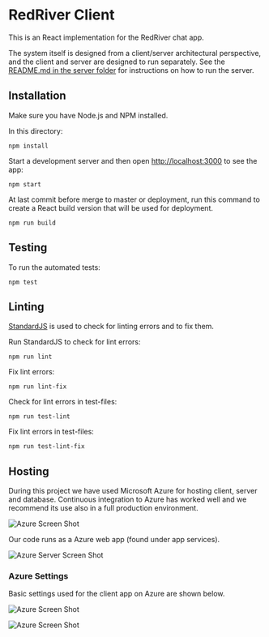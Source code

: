 # RedRiver Client

This is an React implementation for the RedRiver chat app. 

The system itself is designed from a client/server architectural perspective, and the client and server are designed to run separately. See the [README.md in the server folder](https://github.com/jimmybengtsson/grupp03-redriver/blob/master/server/README.md) for instructions on how to run the server. 


## Installation

Make sure you have Node.js and NPM installed.

In this directory:

```
npm install
```

Start a development server and then open [http://localhost:3000](http://localhost:3000) to see the app: 

```
npm start
```

At last commit before merge to master or deployment, run this command to create a React build version that will be used for deployment.

```
npm run build
```


## Testing

To run the automated tests:

```
npm test
```


## Linting
[StandardJS](https://standardjs.com/) is used to check for linting errors and to fix them.

Run StandardJS to check for lint errors:

```
npm run lint
```

Fix lint errors:

```
npm run lint-fix
```

Check for lint errors in test-files:

```
npm run test-lint
```

Fix lint errors in test-files:

```
npm run test-lint-fix
```


## Hosting
During this project we have used Microsoft Azure for hosting client, server and database. Continuous integration to Azure has worked well and we recommend its use also in a full production environment.  

![Azure Screen Shot](https://github.com/jimmybengtsson/grupp03-redriver/blob/master/documentation/img/wiki/AzureScreenShot.PNG)

Our code runs as a Azure web app (found under app services).

![Azure Server Screen Shot](https://github.com/jimmybengtsson/grupp03-redriver/blob/master/documentation/img/wiki/azure-server.PNG)

### Azure Settings

Basic settings used for the client app on Azure are shown below.

![Azure Screen Shot](https://github.com/jimmybengtsson/grupp03-redriver/blob/master/documentation/img/wiki/azure-client-1.PNG)

![Azure Screen Shot](https://github.com/jimmybengtsson/grupp03-redriver/blob/master/documentation/img/wiki/azure-client-2.PNG)
